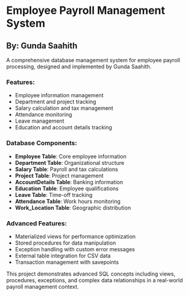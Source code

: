 # Employee Payroll Management System
## By: Gunda Saahith

A comprehensive database management system for employee payroll processing, designed and implemented by Gunda Saahith.

### Features:
- Employee information management
- Department and project tracking
- Salary calculation and tax management
- Attendance monitoring
- Leave management
- Education and account details tracking

### Database Components:
- **Employee Table**: Core employee information
- **Department Table**: Organizational structure
- **Salary Table**: Payroll and tax calculations
- **Project Table**: Project management
- **AccountDetails Table**: Banking information
- **Education Table**: Employee qualifications
- **Leave Table**: Time-off tracking
- **Attendance Table**: Work hours monitoring
- **Work_Location Table**: Geographic distribution

### Advanced Features:
- Materialized views for performance optimization
- Stored procedures for data manipulation
- Exception handling with custom error messages
- External table integration for CSV data
- Transaction management with savepoints

This project demonstrates advanced SQL concepts including views, procedures, exceptions, and complex data relationships in a real-world payroll management context.
